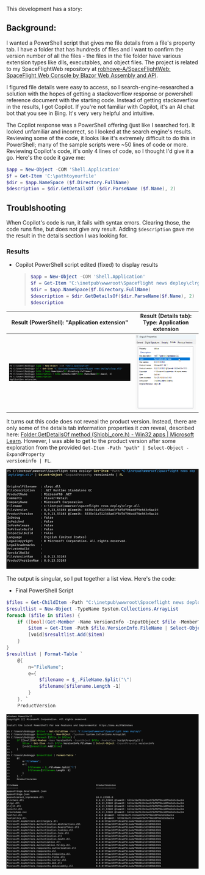 This development has a story:

## Background:

I wanted a PowerShell script that gives me file details from a file's property tab. I have a folder that has hundreds of files and I want to confirm the version number of all the files - the files in the file folder have various extension types like dlls, executables, and object files. The project is related to my SpaceFlightWeb repository at [robhowe-A/SpaceFlightWeb: SpaceFlight Web Console by Blazor Web Assembly and API](https://github.com/robhowe-A/SpaceFlightWeb).

I figured file details were easy to access, so I search-engine-researched a solution with the hopes of getting a stackoverflow response or powershell reference document with the starting code. Instead of getting stackoverflow in the results, I got Copilot. If you're not familiar with Copilot, it's an AI chat bot that you see in Bing. It's very very helpful and intuitive.

The Copilot response was a PowerShell offering (just like I searched for). It looked unfamiliar and incorrect, so I looked at the search engine's results. Reviewing some of the code, it looks like it's extremely difficult to do this in PowerShell; many of the sample scripts were ~50 lines of code or more. Reviewing Copilot's code, it's only 4 lines of code, so I thought I'd give it a go. Here's the code it gave me:

```PowerShell
$app = New-Object -COM 'Shell.Application'
$f = Get-Item 'C:\pathtoyourfile'
$dir = $app.NameSpace ($f.Directory.FullName)
$description = $dir.GetDetailsOf ($dir.ParseName ($f.Name), 2)
```

## Troublshooting

When Copilot's code is run, it fails with syntax errors. Clearing those, the code runs fine, but does not give any result. Adding <code>$description</code> gave me the result in the details section I was looking for.

### Results

- Copilot PowerShell script edited (fixed) to display results
  > ```PowerShell
  > $app = New-Object -COM 'Shell.Application'
  > $f = Get-Item "C:\inetpub\wwwroot\Spaceflight news deploy\clrgc.dll"
  > $dir = $app.NameSpace($f.Directory.FullName)
  > $description = $dir.GetDetailsOf($dir.ParseName($f.Name), 2)
  > $description
  > ```

| Result (PowerShell): "Application extension" | Result (Details tab): Type: Application extension        |
| -------------------------------------------- | -------------------------------------------------------- |
| <img src="2023-11-15 11_24_33.png">          | <img src="2023-11-15 10_15_44-clrgc.dll Properties.png"> |

It turns out this code does not reveal the product version. Instead, there are only some of the details tab information properties it <i>can</i> reveal, described here: [Folder.GetDetailsOf method (Shlobj_core.h) - Win32 apps | Microsoft Learn](https://learn.microsoft.com/en-us/windows/win32/shell/folder-getdetailsof). However, I was able to get to the product version after some exploration from the provided <code>Get-Item -Path "path" | Select-Object -ExpandProperty versioninfo | FL</code>.

<img src="2023-11-15 10_24_23.png">

The output is singular, so I put together a list view. Here's the code:

- Final PowerShell Script

```PowerShell
$files = Get-ChildItem -Path "C:\inetpub\wwwroot\Spaceflight news deploy\"
$resultlist = New-Object -TypeName System.Collections.ArrayList
foreach ($file in $files) {
    if ([bool](Get-Member -Name VersionInfo -InputObject $file -MemberType ScriptProperty)) {
        $item = Get-Item -Path $file.VersionInfo.FileName | Select-Object -ExpandProperty versioninfo
        [void]$resultlist.Add($item)
    }
}
$resultlist | Format-Table `
    @{
        n="FileName";
        e={
            $filename = $_.FileName.Split("\")
            $filename[$filename.Length -1]
        }
    }, `
    ProductVersion
```

<img src="2023-11-15 11_35_22.png">
